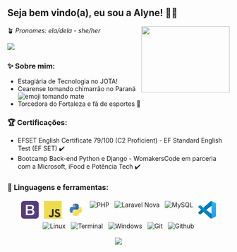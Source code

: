 ## Seja bem vindo(a), eu sou a Alyne! 👩‍💻

<img align="right" width="200" height="150" src="https://i.pinimg.com/originals/47/37/f3/4737f384e164cab17788950cca6a312c.gif"> 

🪴 *Pronomes: ela/dela - she/her* 

<a href="https://www.linkedin.com/in/alynbrasil/"><img src="https://img.shields.io/badge/LinkedIn-0077B5?style=for-the-badge&logo=linkedin&logoColor=white"></a>

### ✨ Sobre mim:
 - Estagiária de Tecnologia no JOTA!
 - Cearense tomando chimarrão no Paraná <img src="https://media.tenor.com/PAUuuGXf1nAAAAAM/yerba-mate.gif" alt="emoji tomando mate" width=40px>
 - Torcedora do Fortaleza e fã de esportes 🦁

### 🏆 Certificações:
 - EFSET English Certificate 79/100 (C2 Proficient) - EF Standard English Test (EF SET) ✔️
 - Bootcamp Back-end Python e Django - WomakersCode em parceria com a Microsoft, iFood e Potência Tech ✔️

### 🤖 Linguagens e ferramentas:
<p align="center">
	<img src="https://raw.githubusercontent.com/github/explore/80688e429a7d4ef2fca1e82350fe8e3517d3494d/topics/bootstrap/bootstrap.png" alt="Bootstrap" height="40" style="vertical-align:top; margin:4px">
	<img src="https://raw.githubusercontent.com/github/explore/80688e429a7d4ef2fca1e82350fe8e3517d3494d/topics/javascript/javascript.png" alt="Javascript" height="40" style="vertical-align:top; margin:4px">
	<img src="https://raw.githubusercontent.com/github/explore/80688e429a7d4ef2fca1e82350fe8e3517d3494d/topics/python/python.png" alt="Python" height="40" style="vertical-align:top; margin:4px">
	<img src="https://upload.wikimedia.org/wikipedia/commons/thumb/2/27/PHP-logo.svg/2560px-PHP-logo.svg.png" alt="PHP" height="40" style="vertical-align:top; margin:4px">
	<img src="https://cdn.icon-icons.com/icons2/2389/PNG/512/laravel_nova_logo_icon_145118.png" alt="Laravel Nova" height="40" style="vertical-align:top; margin:4px">
	<img src="https://upload.wikimedia.org/wikipedia/labs/8/8e/Mysql_logo.png" alt="MySQL" height="40" style="vertical-align:top; margin:4px">
<img src="https://raw.githubusercontent.com/github/explore/80688e429a7d4ef2fca1e82350fe8e3517d3494d/topics/visual-studio-code/visual-studio-code.png" alt="VS Code" height="40" style="vertical-align:top; margin:4px">
<img src="https://i.pinimg.com/736x/c7/b8/11/c7b8113247fecd83bd9b5ed5bd3f34d5.jpg" alt="Linux" height="40" style="vertical-align:top; margin:4px">
<img src="https://seeklogo.com/images/T/terminal-logo-D3918B1E3A-seeklogo.com.png" alt="Terminal" height="40" style="vertical-align:top; margin:4px">
<img src="https://logosmarcas.net/wp-content/uploads/2021/02/Windows-New-Logo.png" alt="Windows" height="40" style="vertical-align:top; margin:4px">
<img src="https://git-scm.com/images/logos/downloads/Git-Icon-1788C.png" alt="Git" height="40" style="vertical-align:top; margin:4px">
<img src="https://cdn-icons-png.flaticon.com/512/25/25231.png" alt="Github" height="40" style="vertical-align:top; margin:4px">

</p>

<p align="center">
<img width="200px" src="https://i.pinimg.com/originals/26/31/00/263100384ace20ea05815d5756fab23d.gif">
</p>

